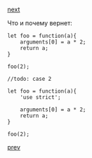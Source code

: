 <a href="../middle/01.md">next</a>


<div>
Что и почему вернет:

```
let foo = function(a){
    arguments[0] = a * 2;
    return a;
}

foo(2);

//todo: case 2

let foo = function(a){
    'use strict';

    arguments[0] = a * 2;
    return a;
}

foo(2);
```
</div>

<a href="04.md">prev</a>